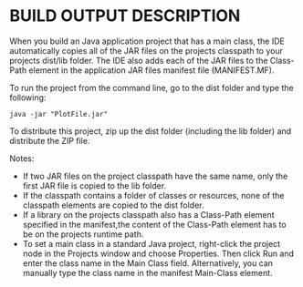 BUILD OUTPUT DESCRIPTION
========================

When you build an Java application project that has a main class, the IDE
automatically copies all of the JAR files on the projects classpath to your
projects dist/lib folder. The IDE also adds each of the JAR files to the
Class-Path element in the application JAR files manifest file (MANIFEST.MF).

To run the project from the command line, go to the dist folder and
type the following:

`java -jar "PlotFile.jar" `

To distribute this project, zip up the dist folder (including the lib folder)
and distribute the ZIP file.

Notes:

* If two JAR files on the project classpath have the same name, only the first
  JAR file is copied to the lib folder.
* If the classpath contains a folder of classes or resources, none of the
  classpath elements are copied to the dist folder.
* If a library on the projects classpath also has a Class-Path element
  specified in the manifest,the content of the Class-Path element has to be on
  the projects runtime path.
* To set a main class in a standard Java project, right-click the project node
  in the Projects window and choose Properties. Then click Run and enter the
  class name in the Main Class field. Alternatively, you can manually type the
  class name in the manifest Main-Class element.
